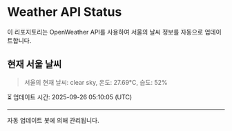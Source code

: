 
# Weather API Status

이 리포지토리는 OpenWeather API를 사용하여 서울의 날씨 정보를 자동으로 업데이트합니다.

## 현재 서울 날씨
> 서울의 현재 날씨: clear sky, 온도: 27.69°C, 습도: 52%

⏳ 업데이트 시간: 2025-09-26 05:10:05 (UTC)

---
자동 업데이트 봇에 의해 관리됩니다.
